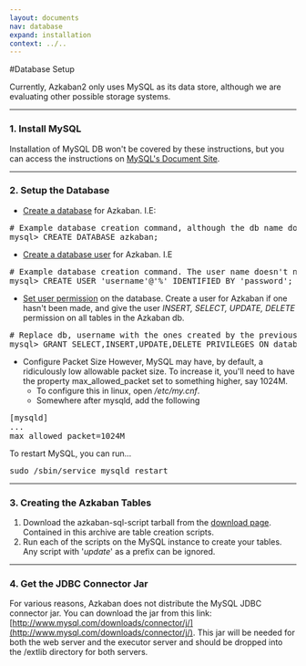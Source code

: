```yaml
---
layout: documents
nav: database
expand: installation
context: ../..
---
```

#Database Setup

Currently, Azkaban2 only uses MySQL as its data store, although we are evaluating other possible storage systems.

----------
### 1. Install MySQL
Installation of MySQL DB won't be covered by these instructions, but you can access the instructions on 
[MySQL's Document Site](http://dev.mysql.com/doc/index.html).

----------
### 2. Setup the Database
* [Create a database](http://dev.mysql.com/doc/refman/5.7/en/create-database.html) for Azkaban. I.E:

<pre class="code">
# Example database creation command, although the db name doesn't need to be 'azkaban'
mysql> CREATE DATABASE azkaban;
</pre>

* [Create a database user](http://dev.mysql.com/doc/refman/5.7/en/create-user.html) for Azkaban. I.E

<pre class="code">
# Example database creation command. The user name doesn't need to be 'azkaban'
mysql> CREATE USER 'username'@'%' IDENTIFIED BY 'password';
</pre>

* [Set user permission](http://dev.mysql.com/doc/refman/5.7/en/grant.html) on the database. 
Create a user for Azkaban if one hasn't been made, and give the user _INSERT, SELECT, UPDATE, DELETE_ permission on all tables in the Azkaban db.

<pre class="code">
# Replace db, username with the ones created by the previous steps. 
mysql> GRANT SELECT,INSERT,UPDATE,DELETE PRIVILEGES ON database.* to 'username'@'%' WITH GRANT OPTION;
</pre>

* Configure Packet Size
However, MySQL may have, by default, a ridiculously low allowable packet size. To increase it, you'll need
to have the property max_allowed_packet set to something higher, say 1024M.
	* To configure this in linux, open _/etc/my.cnf_.
	* Somewhere after mysqld, add the following

<pre class="code">
[mysqld]
...
max_allowed_packet=1024M
</pre>

To restart MySQL, you can run...
<pre class="code">
sudo /sbin/service mysqld restart
</pre>


----------
### 3. Creating the Azkaban Tables

1. Download the azkaban-sql-script tarball from the [download page](../../downloads.html). 
Contained in this archive are table creation scripts.
2. Run each of the scripts on the MySQL instance to create your tables. Any script with '_update_' as a prefix can be ignored.


----------
### 4. Get the JDBC Connector Jar

For various reasons, Azkaban does not distribute the MySQL JDBC connector jar. You can download the jar from this link: [http://www.mysql.com/downloads/connector/j/](http://www.mysql.com/downloads/connector/j/). 
This jar will be needed for both the web server and the executor server and should be dropped into the /extlib directory for both servers.
